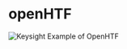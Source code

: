 # openHTF
![Keysight Example of OpenHTF]([http://url/to/img.png](https://github.com/MendezJesus/openHTF/tree/main/img))
